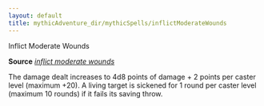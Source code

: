 ```yaml
---
layout: default
title: mythicAdventure_dir/mythicSpells/inflictModerateWounds
---
```

Inflict Moderate Wounds

**Source** [_inflict moderate wounds_](spell_dir/inflictModerateWounds#_inflict-moderate-wounds)

The damage dealt increases to 4d8 points of damage + 2 points per caster level (maximum +20). A living target is sickened for 1 round per caster level (maximum 10 rounds) if it fails its saving throw.

